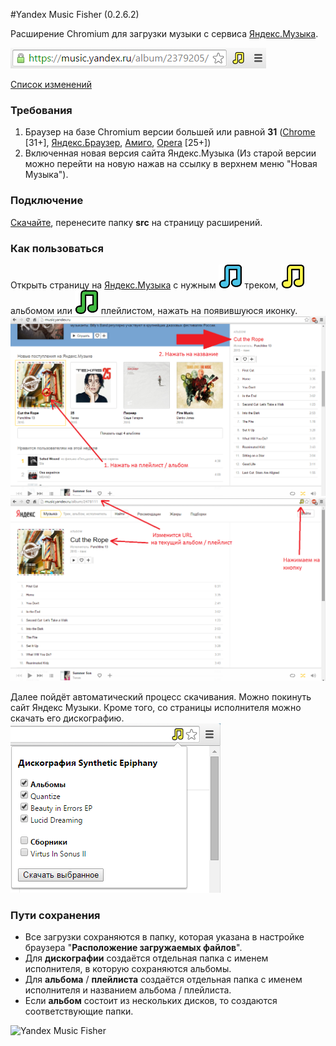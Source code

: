 #Yandex Music Fisher (0.2.6.2)

Расширение Chromium для загрузки музыки с сервиса [Яндекс.Музыка](http://music.yandex.ru/).

![Yandex Music Fisher](/publish/screen.png)

[Список изменений](/changes.md)

### Требования
1. Браузер на базе Chromium версии большей или равной __31__
([Chrome](http://www.google.com/chrome) [31+], [Яндекс.Браузер](http://browser.yandex.ru),
[Амиго](http://amigo.mail.ru), [Opera](http://www.opera.com/) [25+])
2. Включенная новая версия сайта Яндекс.Музыка
(Из старой версии можно перейти на новую нажав на ссылку в верхнем меню "Новая Музыка").


### Подключение

[Скачайте](https://github.com/egoroof/yandex-music-fisher/archive/master.zip), 
перенесите папку __src__ на страницу расширений.

### Как пользоваться

Открыть страницу на [Яндекс.Музыка](http://music.yandex.ru/) с нужным ![blue](/src/img/blue.png) треком,
![yellow](/src/img/yellow.png) альбомом или ![green](/src/img/green.png) плейлистом, нажать на появившуюся иконку.
![Первый шаг](/publish/1.png)
![Второй шаг](/publish/2.png)

Далее пойдёт автоматический процесс скачивания. Можно покинуть сайт Яндекс Музыки.
Кроме того, со страницы исполнителя можно скачать его дискографию.
![Yandex Music Fisher](/publish/discography.png)

### Пути сохранения

- Все загрузки сохраняются в папку, которая указана в настройке браузера "__Расположение загружаемых файлов__".
- Для __дискографии__ создаётся отдельная папка с именем исполнителя, в которую сохраняются альбомы.
- Для __альбома__ / __плейлиста__ создаётся отдельная папка с именем исполнителя и названием альбома / плейлиста.
- Если __альбом__ состоит из нескольких дисков, то создаются соответствующие папки.

![Yandex Music Fisher](/publish/notifications.png)
